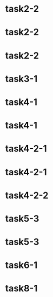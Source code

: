 # task2-2
# task2-2
# task2-2
# task3-1
# task4-1
# task4-1
# task4-2-1
# task4-2-1
# task4-2-2
# task5-3
# task5-3
# task6-1
# task8-1
